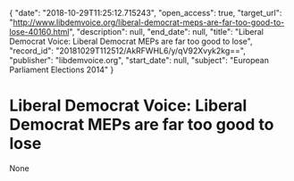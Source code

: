{
  "date": "2018-10-29T11:25:12.715243", 
  "open_access": true, 
  "target_url": "http://www.libdemvoice.org/liberal-democrat-meps-are-far-too-good-to-lose-40160.html", 
  "description": null, 
  "end_date": null, 
  "title": "Liberal Democrat Voice: Liberal Democrat MEPs are far too good to lose", 
  "record_id": "20181029T112512/AkRFWHL6/y/qV92Xvyk2kg==", 
  "publisher": "libdemvoice.org", 
  "start_date": null, 
  "subject": "European Parliament Elections 2014"
}

# Liberal Democrat Voice: Liberal Democrat MEPs are far too good to lose

None